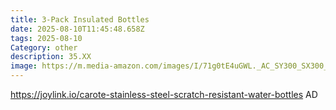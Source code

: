 ```yaml
---
title: 3-Pack Insulated Bottles
date: 2025-08-10T11:45:48.658Z
tags: 2025-08-10
Category: other
description: 35.XX
image: https://m.media-amazon.com/images/I/71g0tE4uGWL._AC_SY300_SX300_QL70_FMwebp_.jpg
---
```

https://joylink.io/carote-stainless-steel-scratch-resistant-water-bottles          AD